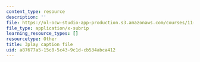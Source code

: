 ```yaml
---
content_type: resource
description: ''
file: https://ol-ocw-studio-app-production.s3.amazonaws.com/courses/11-384-malaysia-sustainable-cities-practicum-spring-2018/a87677a515c85c439c1dcb534abca412_2cPGZ4H67Ek.vtt
file_type: application/x-subrip
learning_resource_types: []
resourcetype: Other
title: 3play caption file
uid: a87677a5-15c8-5c43-9c1d-cb534abca412
---
```

